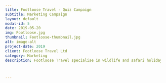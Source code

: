 ```yaml
---
title: Footloose Travel - Quiz Campaign
subtitle: Marketing Campaign
layout: default
modal-id: 5
date: 2019-05-20
img: Footloose.jpg
thumbnail: Footloose-thumbnail.jpg
alt: image-alt
project-date: 2019
client: Footloose Travel Ltd
category: Marketing
description: Footloose Travel specialise in wildlife and safari holidays.  They run a series of talks followed up by quite technical quizzes with a prize trip for the winner.  This campaign was designed to engage people with a real interest in learning about wildlife, by feeding interesting facts that would relate to a clue in the quiz.  This had good engagement on Facebook and was also very successfully complemented with a printed version which was displayed in the Footloose shop window and throughout the town.



---
```

